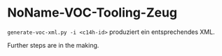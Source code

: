 # NoName-VOC-Tooling-Zeug

`generate-voc-xml.py -i <c14h-id>` produziert ein entsprechendes XML.

Further steps are in the making.


